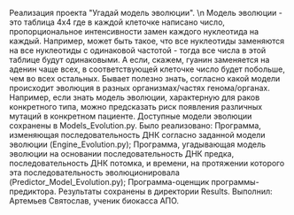 Реализация проекта "Угадай модель эволюции". \n
Модель эволюции - это таблица 4x4 где в каждой клеточке написано число, пропорциональное интенсивности замен каждого нуклеотида на каждый. Например, может быть такое, что все нуклеотиды заменяются на все нуклеотиды с одинаковой частотой - тогда все числа в этой таблице будут одинаковыми. А если, скажем, гуанин заменяется на аденин чаще всех, в соответствующей клеточке число будет побольше, чем во всех остальных. Бывает полезно знать, согласно какой модели происходит эволюция в разных организмах/частях генома/органах. Например, если знать модель эволюции, характерную для раков конкретного типа, можно предсказать риск появления различных мутаций в конкретном пациенте. 
Доступные модели эволюции сохранены в Models_Evolution.py.
Было реализовано: Программа, изменяющая последовательность ДНК согласно заданной модели эволюции (Engine_Evolution.py); Программа, угадывающая модель эволюции на основании последовательность ДНК предка, последовательность ДНК потомка, и времени, на протяжении которого эта последовательность эволюционировала (Predictor_Model_Evolution.py); Программа-оценщик программы-предиктора. 
Результаты сохранены в директории Results. 
Выполнил: Артемьев Святослав, ученик биокасса АПО.

